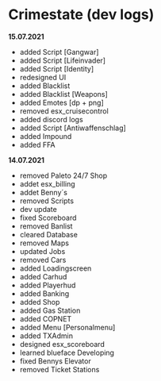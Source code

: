 # Crimestate (dev logs)

**15.07.2021**

+ added Script [Gangwar]
+ added Script [Lifeinvader]
+ added Script [Identity]
+ redesigned UI 
+ added Blacklist
+ added Blacklist [Weapons]
+ added Emotes [dp + png]
+ removed esx_cruisecontrol
+ added discord logs
+ added Script [Antiwaffenschlag]
+ added Impound
+ added FFA

**14.07.2021**

+ removed Paleto 24/7 Shop
+ addet esx_billing
+ addet Benny´s
+ removed Scripts 
+ dev update
+ fixed Scoreboard
+ removed Banlist
+ cleared Database
+ removed Maps 
+ updated Jobs
+ removed Cars
+ added Loadingscreen
+ added Carhud
+ added Playerhud
+ added Banking
+ added Shop
+ added Gas Station
+ added COPNET  
+ added Menu [Personalmenu]
+ added TXAdmin
+ designed esx_scoreboard
+ learned blueface Developing
+ fixed Bennys Elevator
+ removed Ticket Stations
